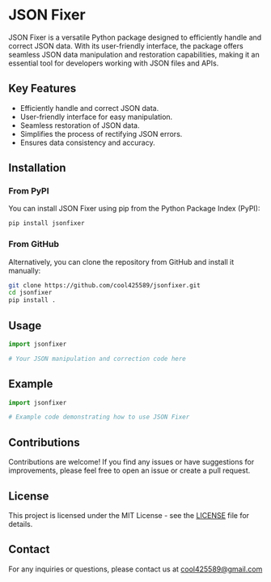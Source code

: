 # JSON Fixer

JSON Fixer is a versatile Python package designed to efficiently handle and correct JSON data. With its user-friendly interface, the package offers seamless JSON data manipulation and restoration capabilities, making it an essential tool for developers working with JSON files and APIs.

## Key Features

- Efficiently handle and correct JSON data.
- User-friendly interface for easy manipulation.
- Seamless restoration of JSON data.
- Simplifies the process of rectifying JSON errors.
- Ensures data consistency and accuracy.

## Installation

### From PyPI

You can install JSON Fixer using pip from the Python Package Index (PyPI):

```bash
pip install jsonfixer
```

### From GitHub

Alternatively, you can clone the repository from GitHub and install it manually:

```bash
git clone https://github.com/cool425589/jsonfixer.git
cd jsonfixer
pip install .
```

## Usage

```python
import jsonfixer

# Your JSON manipulation and correction code here
```

## Example

```python
import jsonfixer

# Example code demonstrating how to use JSON Fixer
```

## Contributions

Contributions are welcome! If you find any issues or have suggestions for improvements, please feel free to open an issue or create a pull request.

## License

This project is licensed under the MIT License - see the [LICENSE](https://github.com/cool425589/jsonfixer/blob/main/LICENSE.txt) file for details.

## Contact

For any inquiries or questions, please contact us at cool425589@gmail.com
